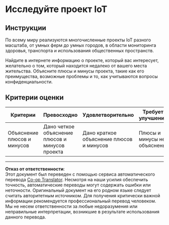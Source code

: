 <!--
CO_OP_TRANSLATOR_METADATA:
{
  "original_hash": "7ef1cec2d27b086032d46ab1958f3e99",
  "translation_date": "2025-08-26T23:36:09+00:00",
  "source_file": "1-getting-started/lessons/1-introduction-to-iot/assignment.md",
  "language_code": "ru"
}
-->
# Исследуйте проект IoT

## Инструкции

По всему миру реализуются многочисленные проекты IoT разного масштаба, от умных ферм до умных городов, в области мониторинга здоровья, транспорта и использования общественных пространств.

Найдите в интернете информацию о проекте, который вас интересует, желательно о том, который находится недалеко от вашего места жительства. Объясните плюсы и минусы проекта, такие как его преимущества, возможные проблемы и то, как учитываются вопросы конфиденциальности.

## Критерии оценки

| Критерии | Превосходно | Удовлетворительно | Требует улучшения |
| -------- | ----------- | ----------------- | ----------------- |
| Объяснение плюсов и минусов | Дано четкое объяснение плюсов и минусов проекта | Дано краткое объяснение плюсов и минусов | Плюсы и минусы не объяснены |

---

**Отказ от ответственности**:  
Этот документ был переведен с помощью сервиса автоматического перевода [Co-op Translator](https://github.com/Azure/co-op-translator). Несмотря на наши усилия обеспечить точность, автоматические переводы могут содержать ошибки или неточности. Оригинальный документ на его родном языке следует считать авторитетным источником. Для получения критически важной информации рекомендуется профессиональный перевод человеком. Мы не несем ответственности за любые недоразумения или неправильные интерпретации, возникшие в результате использования данного перевода.